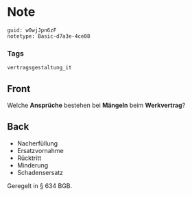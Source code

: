 # Note
```
guid: w0wjJpn6zF
notetype: Basic-d7a3e-4ce08
```

### Tags
```
vertragsgestaltung_it
```

## Front
Welche <b>Ansprüche</b> bestehen bei <b>Mängeln</b> beim
<b>Werkvertrag</b>?

## Back
<ul>
  <li>Nacherfüllung
  <li>Ersatzvornahme
  <li>Rücktritt
  <li>Minderung
  <li>Schadensersatz
</ul>Geregelt in § 634 BGB.
